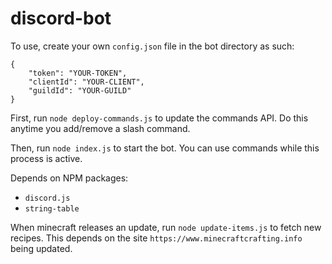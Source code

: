 # discord-bot

To use, create your own `config.json` file in the bot directory as such:
```
{
    "token": "YOUR-TOKEN",
    "clientId": "YOUR-CLIENT",
	"guildId": "YOUR-GUILD"
}
```
First, run `node deploy-commands.js` to update the commands API. Do this anytime you add/remove a slash command.

Then, run `node index.js` to start the bot. You can use commands while this process is active.

Depends on NPM packages:
- `discord.js`
- `string-table`

When minecraft releases an update, run `node update-items.js` to fetch new recipes.
This depends on the site `https://www.minecraftcrafting.info` being updated.

